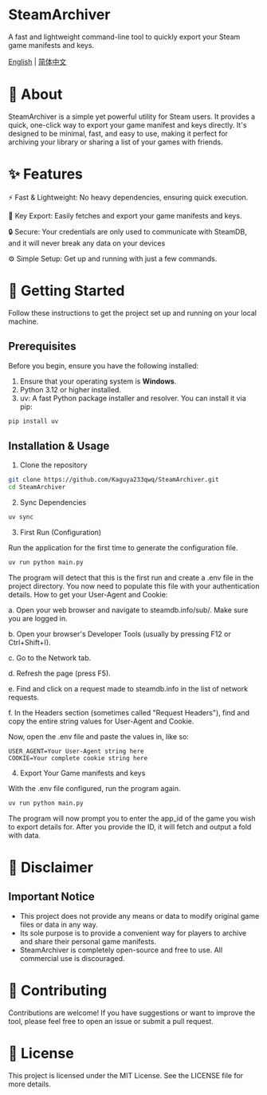 # SteamArchiver
A fast and lightweight command-line tool to quickly export your Steam game manifests and keys.

[English](README.md) | [简体中文](README_zh.md)

# 📖 About

SteamArchiver is a simple yet powerful utility for Steam users. It provides a quick, one-click way to export your game manifest and keys directly. It's designed to be minimal, fast, and easy to use, making it perfect for archiving your library or sharing a list of your games with friends.

# ✨ Features

⚡ Fast & Lightweight: No heavy dependencies, ensuring quick execution.

🔑 Key Export: Easily fetches and export your game manifests and keys.

🔒 Secure: Your credentials are only used to communicate with SteamDB, and it will never break any data on your devices

⚙️ Simple Setup: Get up and running with just a few commands.

# 🚀 Getting Started

Follow these instructions to get the project set up and running on your local machine.

## Prerequisites

Before you begin, ensure you have the following installed:

1. Ensure that your operating system is **Windows**.
2. Python 3.12 or higher installed.
3. uv: A fast Python package installer and resolver. You can install it via pip:

```bash
pip install uv
```
## Installation & Usage

1. Clone the repository

```bash
git clone https://github.com/Kaguya233qwq/SteamArchiver.git
cd SteamArchiver
```

2. Sync Dependencies

```bash
uv sync
```

3. First Run (Configuration)

Run the application for the first time to generate the configuration file.

```bash
uv run python main.py
```

The program will detect that this is the first run and create a .env file in the project directory. You now need to populate this file with your authentication details.
How to get your User-Agent and Cookie:

a. Open your web browser and navigate to steamdb.info/sub/. Make sure you are logged in.

b. Open your browser's Developer Tools (usually by pressing F12 or Ctrl+Shift+I).

c. Go to the Network tab.

d. Refresh the page (press F5).

e. Find and click on a request made to steamdb.info in the list of network requests.

f. In the Headers section (sometimes called "Request Headers"), find and copy the entire string values for User-Agent and Cookie.

Now, open the .env file and paste the values in, like so:

```
USER_AGENT=Your User-Agent string here
COOKIE=Your complete cookie string here
```

4. Export Your Game manifests and keys

With the .env file configured, run the program again.

```bash
uv run python main.py
```

The program will now prompt you to enter the app_id of the game you wish to export details for. After you provide the ID, it will fetch and output a fold with data.

# 📄 Disclaimer

## Important Notice

- This project does not provide any means or data to modify original game files or data in any way.
- Its sole purpose is to provide a convenient way for players to archive and share their personal game manifests.
- SteamArchiver is completely open-source and free to use. All commercial use is discouraged.

# 🤝 Contributing

Contributions are welcome! If you have suggestions or want to improve the tool, please feel free to open an issue or submit a pull request.

# 📜 License

This project is licensed under the MIT License. See the LICENSE file for more details.
